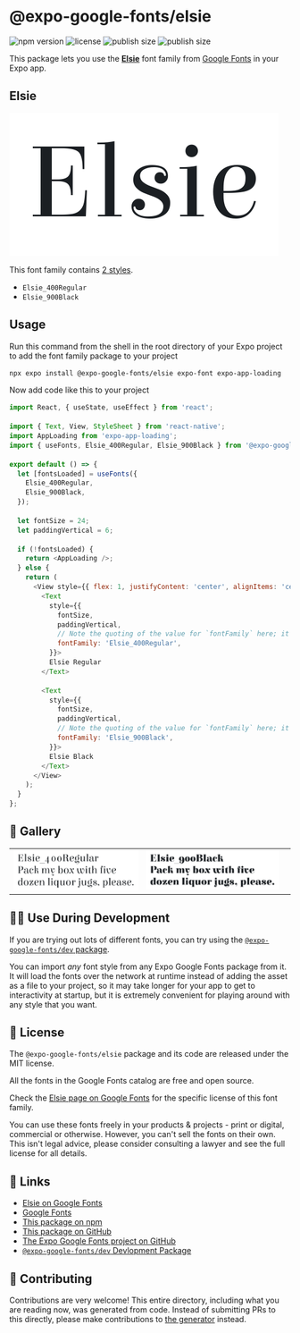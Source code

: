 # @expo-google-fonts/elsie

![npm version](https://flat.badgen.net/npm/v/@expo-google-fonts/elsie)
![license](https://flat.badgen.net/github/license/expo/google-fonts)
![publish size](https://flat.badgen.net/packagephobia/install/@expo-google-fonts/elsie)
![publish size](https://flat.badgen.net/packagephobia/publish/@expo-google-fonts/elsie)

This package lets you use the [**Elsie**](https://fonts.google.com/specimen/Elsie) font family from [Google Fonts](https://fonts.google.com/) in your Expo app.

## Elsie

![Elsie](./font-family.png)

This font family contains [2 styles](#-gallery).

- `Elsie_400Regular`
- `Elsie_900Black`

## Usage

Run this command from the shell in the root directory of your Expo project to add the font family package to your project
```sh
npx expo install @expo-google-fonts/elsie expo-font expo-app-loading
```

Now add code like this to your project
```js
import React, { useState, useEffect } from 'react';

import { Text, View, StyleSheet } from 'react-native';
import AppLoading from 'expo-app-loading';
import { useFonts, Elsie_400Regular, Elsie_900Black } from '@expo-google-fonts/elsie';

export default () => {
  let [fontsLoaded] = useFonts({
    Elsie_400Regular,
    Elsie_900Black,
  });

  let fontSize = 24;
  let paddingVertical = 6;

  if (!fontsLoaded) {
    return <AppLoading />;
  } else {
    return (
      <View style={{ flex: 1, justifyContent: 'center', alignItems: 'center' }}>
        <Text
          style={{
            fontSize,
            paddingVertical,
            // Note the quoting of the value for `fontFamily` here; it expects a string!
            fontFamily: 'Elsie_400Regular',
          }}>
          Elsie Regular
        </Text>

        <Text
          style={{
            fontSize,
            paddingVertical,
            // Note the quoting of the value for `fontFamily` here; it expects a string!
            fontFamily: 'Elsie_900Black',
          }}>
          Elsie Black
        </Text>
      </View>
    );
  }
};

```

## 🔡 Gallery


||||
|-|-|-|
|![Elsie_400Regular](./Elsie_400Regular.ttf.png)|![Elsie_900Black](./Elsie_900Black.ttf.png)|||


## 👩‍💻 Use During Development

If you are trying out lots of different fonts, you can try using the [`@expo-google-fonts/dev` package](https://github.com/expo/google-fonts/tree/master/font-packages/dev#readme).

You can import *any* font style from any Expo Google Fonts package from it. It will load the fonts
over the network at runtime instead of adding the asset as a file to your project, so it may take longer
for your app to get to interactivity at startup, but it is extremely convenient
for playing around with any style that you want.

## 📖 License

The `@expo-google-fonts/elsie` package and its code are released under the MIT license.

All the fonts in the Google Fonts catalog are free and open source.

Check the [Elsie page on Google Fonts](https://fonts.google.com/specimen/Elsie) for the specific license of this font family.

You can use these fonts freely in your products & projects - print or digital, commercial or otherwise. However, you can't sell the fonts on their own. This isn't legal advice, please consider consulting a lawyer and see the full license for all details.

## 🔗 Links

- [Elsie on Google Fonts](https://fonts.google.com/specimen/Elsie)
- [Google Fonts](https://fonts.google.com/)
- [This package on npm](https://www.npmjs.com/package/@expo-google-fonts/elsie)
- [This package on GitHub](https://github.com/expo/google-fonts/tree/master/font-packages/elsie)
- [The Expo Google Fonts project on GitHub](https://github.com/expo/google-fonts)
- [`@expo-google-fonts/dev` Devlopment Package](https://github.com/expo/google-fonts/tree/master/font-packages/dev)

## 🤝 Contributing

Contributions are very welcome! This entire directory, including what you are reading now, was generated from code. Instead of submitting PRs to this directly, please make contributions to [the generator](https://github.com/expo/google-fonts/tree/master/packages/generator) instead.
